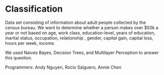 # Classification

Data set consisting of information about adult people collected by the census bureau. 
We want to determine whether a person makes over $50k a year or not based on age, work class, education-level,
years of education, marital status, occupation, relationship , gender, capital gain, capital loss, hours per week, income. 

We used Naives Bayes, Decision Trees, and Multilayer Perception to answer this question. 

Programmers: 
Andy Nguyen, 
Rocio Salguero,
Annie Chen
